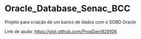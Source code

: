 # Oracle_Database_Senac_BCC
Projeto para criação de um banco de dados com o SGBD Oracle


Link de ajuda: https://gist.github.com/ProgDan/929108
